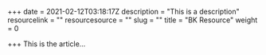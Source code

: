 +++
date = 2021-02-12T03:18:17Z
description = "This is a description"
resourcelink = ""
resourcesource = ""
slug = ""
title = "BK Resource"
weight = 0

+++
This is the article...
